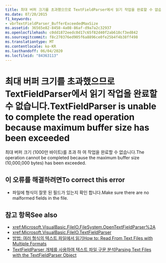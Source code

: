 ```yaml
---
title: 최대 버퍼 크기를 초과했으므로 TextFieldParser에서 읽기 작업을 완료할 수 없습니다.
ms.date: 07/20/2015
f1_keywords:
- vbrTextFieldParser_BufferExceededMaxSize
ms.assetid: 36565e82-8458-4a08-86af-d9a7a2c32937
ms.openlocfilehash: c0dd1872eedc0d17c65f82d40f2ab618cf3ed842
ms.sourcegitcommit: f8c270376ed905f6a8896ce0fe25b4f4b38ff498
ms.translationtype: MT
ms.contentlocale: ko-KR
ms.lasthandoff: 06/04/2020
ms.locfileid: "84363113"
---
```

# <a name="textfieldparser-is-unable-to-complete-the-read-operation-because-maximum-buffer-size-has-been-exceeded"></a><span data-ttu-id="5085a-102">최대 버퍼 크기를 초과했으므로 TextFieldParser에서 읽기 작업을 완료할 수 없습니다.</span><span class="sxs-lookup"><span data-stu-id="5085a-102">TextFieldParser is unable to complete the read operation because maximum buffer size has been exceeded</span></span>
<span data-ttu-id="5085a-103">최대 버퍼 크기 (1000만 바이트)를 초과 하 여 작업을 완료할 수 없습니다.</span><span class="sxs-lookup"><span data-stu-id="5085a-103">The operation cannot be completed because the maximum buffer size (10,000,000 bytes) has been exceeded.</span></span>  
  
## <a name="to-correct-this-error"></a><span data-ttu-id="5085a-104">이 오류를 해결하려면</span><span class="sxs-lookup"><span data-stu-id="5085a-104">To correct this error</span></span>  
  
- <span data-ttu-id="5085a-105">파일에 형식이 잘못 된 필드가 있는지 확인 합니다.</span><span class="sxs-lookup"><span data-stu-id="5085a-105">Make sure there are no malformed fields in the file.</span></span>  
  
## <a name="see-also"></a><span data-ttu-id="5085a-106">참고 항목</span><span class="sxs-lookup"><span data-stu-id="5085a-106">See also</span></span>

- <xref:Microsoft.VisualBasic.FileIO.FileSystem.OpenTextFieldParser%2A>
- <xref:Microsoft.VisualBasic.FileIO.TextFieldParser>
- [<span data-ttu-id="5085a-107">방법: 여러 형식의 텍스트 파일에서 읽기</span><span class="sxs-lookup"><span data-stu-id="5085a-107">How to: Read From Text Files with Multiple Formats</span></span>](../../developing-apps/programming/drives-directories-files/how-to-read-from-text-files-with-multiple-formats.md)
- [<span data-ttu-id="5085a-108">TextFieldParser 개체를 사용하여 텍스트 파일 구문 분석</span><span class="sxs-lookup"><span data-stu-id="5085a-108">Parsing Text Files with the TextFieldParser Object</span></span>](../../developing-apps/programming/drives-directories-files/parsing-text-files-with-the-textfieldparser-object.md)
